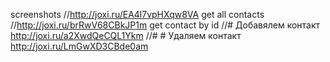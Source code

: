 
screenshots
//http://joxi.ru/EA4l7vpHXqw8VA get all contacts
//http://joxi.ru/brRwV68CBkJP1m get contact by id
//# Добавялем контакт http://joxi.ru/a2XwdQeCQL1Ykm
//# # Удаляем контакт http://joxi.ru/LmGwXD3CBde0am